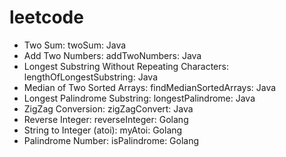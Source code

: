 # leetcode
- Two Sum: twoSum: Java
- Add Two Numbers: addTwoNumbers: Java
- Longest Substring Without Repeating Characters: lengthOfLongestSubstring: Java
- Median of Two Sorted Arrays: findMedianSortedArrays: Java
- Longest Palindrome Substring: longestPalindrome: Java
- ZigZag Conversion: zigZagConvert: Java
- Reverse Integer: reverseInteger: Golang
- String to Integer (atoi): myAtoi: Golang
- Palindrome Number: isPalindrome: Golang